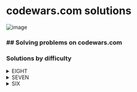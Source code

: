 # codewars.com solutions
![image](https://www.codewars.com/users/savra/badges/large)
### ## Solving problems on codewars.com
### Solutions by difficulty
<details>
<summary>EIGHT</summary>

|Name|Problem|Solution|
|---|---|---|
|A + B|<a href='https://www.codewars.com/kata/5512a0b0509063e57d0003f5'>A + B</a>|<a href='https://github.com/savra/codewars.com/tree/master/src/main/java/com/hvdbs/codewars/javatask/AB.java'>A + B</a>|
|Abbreviate a Two Word Name|<a href='https://www.codewars.com/kata/57eadb7ecd143f4c9c0000a3'>Abbreviate a Two Word Name</a>|<a href='https://github.com/savra/codewars.com/tree/master/src/main/java/com/hvdbs/codewars/javatask/AbbreviateTwoWords.java'>Abbreviate a Two Word Name</a>|
|Age Range Compatibility Equation|<a href='https://www.codewars.com/kata/5803956ddb07c5c74200144e'>Age Range Compatibility Equation</a>|<a href='https://github.com/savra/codewars.com/tree/master/src/main/java/com/hvdbs/codewars/javatask/AgeRangeCompatibilityEquation.java'>Age Range Compatibility Equation</a>|
|All Star Code Challenge #18|<a href='https://www.codewars.com/kata/5865918c6b569962950002a1'>All Star Code Challenge #18</a>|<a href='https://github.com/savra/codewars.com/tree/master/src/main/java/com/hvdbs/codewars/javatask/AllStarCodeChallenge18.java'>All Star Code Challenge #18</a>|
|altERnaTIng cAsE <=> ALTerNAtiNG CaSe|<a href='https://www.codewars.com/kata/56efc695740d30f963000557'>altERnaTIng cAsE <=> ALTerNAtiNG CaSe</a>|<a href='https://github.com/savra/codewars.com/tree/master/src/main/java/com/hvdbs/codewars/javatask/AltERnaTIngCAsEALTerNAtiNGCaSe.java'>altERnaTIng cAsE <=> ALTerNAtiNG CaSe</a>|
|A Needle in the Haystack|<a href='https://www.codewars.com/kata/56676e8fabd2d1ff3000000c'>A Needle in the Haystack</a>|<a href='https://github.com/savra/codewars.com/tree/master/src/main/java/com/hvdbs/codewars/javatask/ANeedleInTheHaystack.java'>A Needle in the Haystack</a>|
|Area of a Square|<a href='https://www.codewars.com/kata/5748838ce2fab90b86001b1a'>Area of a Square</a>|<a href='https://github.com/savra/codewars.com/tree/master/src/main/java/com/hvdbs/codewars/javatask/AreaOfASquare.java'>Area of a Square</a>|
|Area or Perimeter|<a href='https://www.codewars.com/kata/5ab6538b379d20ad880000ab'>Area or Perimeter</a>|<a href='https://github.com/savra/codewars.com/tree/master/src/main/java/com/hvdbs/codewars/javatask/AreaOrPerimeter.java'>Area or Perimeter</a>|
|Are You Playing Banjo?|<a href='https://www.codewars.com/kata/53af2b8861023f1d88000832'>Are You Playing Banjo?</a>|<a href='https://github.com/savra/codewars.com/tree/master/src/main/java/com/hvdbs/codewars/javatask/AreYouPlayingBanjo.java'>Are You Playing Banjo?</a>|
|Array plus array|<a href='https://www.codewars.com/kata/5a2be17aee1aaefe2a000151'>Array plus array</a>|<a href='https://github.com/savra/codewars.com/tree/master/src/main/java/com/hvdbs/codewars/javatask/ArrayPlusArray.java'>Array plus array</a>|
|A Strange Trip to the Market|<a href='https://www.codewars.com/kata/55ccdf1512938ce3ac000056'>A Strange Trip to the Market</a>|<a href='https://github.com/savra/codewars.com/tree/master/src/main/java/com/hvdbs/codewars/javatask/AStrangeTripToTheMarket.java'>A Strange Trip to the Market</a>|
|A wolf in sheep's clothing|<a href=''>A wolf in sheep's clothing</a>|<a href='https://github.com/savra/codewars.com/tree/master/src/main/java/com/hvdbs/codewars/javatask/AWolfInSheepsClothing.java'>A wolf in sheep's clothing</a>|
|Basic Mathematical Operations|<a href='https://www.codewars.com/kata/57356c55867b9b7a60000bd7'>Basic Mathematical Operations</a>|<a href='https://github.com/savra/codewars.com/tree/master/src/main/java/com/hvdbs/codewars/javatask/BasicMathematicalOperations.java'>Basic Mathematical Operations</a>|
|Basic variable assignment|<a href='https://www.codewars.com/kata/50ee6b0bdeab583673000025'>Basic variable assignment</a>|<a href='https://github.com/savra/codewars.com/tree/master/src/main/java/com/hvdbs/codewars/javatask/BasicVariableAssignment.java'>Basic variable assignment</a>|
|Beginner - Lost Without a Map|<a href='https://www.codewars.com/kata/57f781872e3d8ca2a000007e'>Beginner - Lost Without a Map</a>|<a href='https://github.com/savra/codewars.com/tree/master/src/main/java/com/hvdbs/codewars/javatask/BeginnerLostWithoutAMap.java'>Beginner - Lost Without a Map</a>|
|Beginner Series #1 School Paperwork|<a href='https://www.codewars.com/kata/55f9b48403f6b87a7c0000bd'>Beginner Series #1 School Paperwork</a>|<a href='https://github.com/savra/codewars.com/tree/master/src/main/java/com/hvdbs/codewars/javatask/BeginnerSeries1SchoolPaperwork.java'>Beginner Series #1 School Paperwork</a>|
|Beginner Series #2 Clock|<a href='https://www.codewars.com/kata/55f9bca8ecaa9eac7100004a'>Beginner Series #2 Clock</a>|<a href='https://github.com/savra/codewars.com/tree/master/src/main/java/com/hvdbs/codewars/javatask/BeginnerSeries2Clock.java'>Beginner Series #2 Clock</a>|
|Beginner Series #4 Cockroach|<a href='https://www.codewars.com/kata/55fab1ffda3e2e44f00000c6'>Beginner Series #4 Cockroach</a>|<a href='https://github.com/savra/codewars.com/tree/master/src/main/java/com/hvdbs/codewars/javatask/BeginnerSeriesCockroach.java'>Beginner Series #4 Cockroach</a>|
|Bin to Decimal|<a href='https://www.codewars.com/kata/57a5c31ce298a7e6b7000334'>Bin to Decimal</a>|<a href='https://github.com/savra/codewars.com/tree/master/src/main/java/com/hvdbs/codewars/javatask/BinToDecimal.java'>Bin to Decimal</a>|
|Calculate average|<a href='https://www.codewars.com/kata/57a2013acf1fa5bfc4000921'>Calculate average</a>|<a href='https://github.com/savra/codewars.com/tree/master/src/main/java/com/hvdbs/codewars/javatask/CalculateAverage.java'>Calculate average</a>|
|Calculate BMI|<a href='https://www.codewars.com/kata/57a429e253ba3381850000fb'>Calculate BMI</a>|<a href='https://github.com/savra/codewars.com/tree/master/src/main/java/com/hvdbs/codewars/javatask/CalculateBmi.java'>Calculate BMI</a>|
|Cat years, Dog years|<a href='https://www.codewars.com/kata/5a6663e9fd56cb5ab800008b'>Cat years, Dog years</a>|<a href='https://github.com/savra/codewars.com/tree/master/src/main/java/com/hvdbs/codewars/javatask/CatYearsDogYears.java'>Cat years, Dog years</a>|
|Century From Year|<a href='https://www.codewars.com/kata/5a3fe3dde1ce0e8ed6000097'>Century From Year</a>|<a href='https://github.com/savra/codewars.com/tree/master/src/main/java/com/hvdbs/codewars/javatask/CenturyFromYear.java'>Century From Year</a>|
|Classic Hello World|<a href='https://www.codewars.com/kata/57036f007fd72e3b77000023'>Classic Hello World</a>|<a href='https://github.com/savra/codewars.com/tree/master/src/main/java/com/hvdbs/codewars/javatask/ClassicHelloWorld.java'>Classic Hello World</a>|
|Color Ghost|<a href='https://www.codewars.com/kata/53f1015fa9fe02cbda00111a'>Color Ghost</a>|<a href='https://github.com/savra/codewars.com/tree/master/src/main/java/com/hvdbs/codewars/javatask/ColorGhost.java'>Color Ghost</a>|
|Convert a Number to a String!|<a href='https://www.codewars.com/kata/5265326f5fda8eb1160004c8'>Convert a Number to a String!</a>|<a href='https://github.com/savra/codewars.com/tree/master/src/main/java/com/hvdbs/codewars/javatask/ConvertANumberToAString.java'>Convert a Number to a String!</a>|
|Convert a String to a Number!|<a href='https://www.codewars.com/kata/544675c6f971f7399a000e79'>Convert a String to a Number!</a>|<a href='https://github.com/savra/codewars.com/tree/master/src/main/java/com/hvdbs/codewars/javatask/ConvertAStringToANumber.java'>Convert a String to a Number!</a>|
|Convert boolean values to strings 'Yes' or 'No'.|<a href='https://www.codewars.com/kata/53369039d7ab3ac506000467'>Convert boolean values to strings 'Yes' or 'No'.</a>|<a href='https://github.com/savra/codewars.com/tree/master/src/main/java/com/hvdbs/codewars/javatask/ConvertBooleanValuesToStringsYesOrNo.java'>Convert boolean values to strings 'Yes' or 'No'.</a>|
|Convert number to reversed array of digits|<a href='https://www.codewars.com/kata/5583090cbe83f4fd8c000051'>Convert number to reversed array of digits</a>|<a href='https://github.com/savra/codewars.com/tree/master/src/main/java/com/hvdbs/codewars/javatask/ConvertNumberToReversedArrayOfDigits.java'>Convert number to reversed array of digits</a>|
|Convert a string to an array|<a href='https://www.codewars.com/kata/57e76bc428d6fbc2d500036d'>Convert a string to an array</a>|<a href='https://github.com/savra/codewars.com/tree/master/src/main/java/com/hvdbs/codewars/javatask/ConvertStringToArray.java'>Convert a string to an array</a>|
|Convert to Binary|<a href='https://www.codewars.com/kata/59fca81a5712f9fa4700159a'>Convert to Binary</a>|<a href='https://github.com/savra/codewars.com/tree/master/src/main/java/com/hvdbs/codewars/javatask/ConvertToBinary.java'>Convert to Binary</a>|
|Correct the mistakes of the character recognition software|<a href='https://www.codewars.com/kata/577bd026df78c19bca0002c0'>Correct the mistakes of the character recognition software</a>|<a href='https://github.com/savra/codewars.com/tree/master/src/main/java/com/hvdbs/codewars/javatask/CorrectTheMistakesOfTheCharacterRecognitionSoftware.java'>Correct the mistakes of the character recognition software</a>|
|Count by X|<a href='https://www.codewars.com/kata/5513795bd3fafb56c200049e'>Count by X</a>|<a href='https://github.com/savra/codewars.com/tree/master/src/main/java/com/hvdbs/codewars/javatask/CountByX.java'>Count by X</a>|
|Counting sheep...|<a href='https://www.codewars.com/kata/54edbc7200b811e956000556'>Counting sheep...</a>|<a href='https://github.com/savra/codewars.com/tree/master/src/main/java/com/hvdbs/codewars/javatask/CountingSheep.java'>Counting sheep...</a>|
|Count Odd Numbers below n|<a href='https://www.codewars.com/kata/59342039eb450e39970000a6'>Count Odd Numbers below n</a>|<a href='https://github.com/savra/codewars.com/tree/master/src/main/java/com/hvdbs/codewars/javatask/CountOddNumbersBelowN.java'>Count Odd Numbers below n</a>|
|Count of positives / sum of negatives|<a href='https://www.codewars.com/kata/576bb71bbbcf0951d5000044'>Count of positives / sum of negatives</a>|<a href='https://github.com/savra/codewars.com/tree/master/src/main/java/com/hvdbs/codewars/javatask/CountOfPositivesSumOfNegatives.java'>Count of positives / sum of negatives</a>|
|Count the Monkeys!|<a href='https://www.codewars.com/kata/56f69d9f9400f508fb000ba7'>Count the Monkeys!</a>|<a href='https://github.com/savra/codewars.com/tree/master/src/main/java/com/hvdbs/codewars/javatask/CountTheMonkeys.java'>Count the Monkeys!</a>|
|101 Dalmatians - squash the bugs, not the dogs!|<a href='https://www.codewars.com/kata/56f6919a6b88de18ff000b36'>101 Dalmatians - squash the bugs, not the dogs!</a>|<a href='https://github.com/savra/codewars.com/tree/master/src/main/java/com/hvdbs/codewars/javatask/DalmatiansSquashTheBugsNotTheDogs.java'>101 Dalmatians - squash the bugs, not the dogs!</a>|
|Determine offspring sex based on genes XX and XY chromosomes|<a href='https://www.codewars.com/kata/56530b444e831334c0000020'>Determine offspring sex based on genes XX and XY chromosomes</a>|<a href='https://github.com/savra/codewars.com/tree/master/src/main/java/com/hvdbs/codewars/javatask/DetermineOffspringSexBasedOnGenesXXAndXYChromosomes.java'>Determine offspring sex based on genes XX and XY chromosomes</a>|
|Did she say hallo?|<a href='https://www.codewars.com/kata/56a4addbfd4a55694100001f'>Did she say hallo?</a>|<a href='https://github.com/savra/codewars.com/tree/master/src/main/java/com/hvdbs/codewars/javatask/DidSheSayHallo.java'>Did she say hallo?</a>|
|Difference of Volumes of Cuboids|<a href='https://www.codewars.com/kata/58cb43f4256836ed95000f97'>Difference of Volumes of Cuboids</a>|<a href='https://github.com/savra/codewars.com/tree/master/src/main/java/com/hvdbs/codewars/javatask/DifferenceOfVolumesOfCuboids.java'>Difference of Volumes of Cuboids</a>|
|DNA to RNA Conversion|<a href='https://www.codewars.com/kata/5556282156230d0e5e000089'>DNA to RNA Conversion</a>|<a href='https://github.com/savra/codewars.com/tree/master/src/main/java/com/hvdbs/codewars/javatask/DNAToRNAConversion.java'>DNA to RNA Conversion</a>|
|Do I get a bonus?|<a href='https://www.codewars.com/kata/56f6ad906b88de513f000d96'>Do I get a bonus?</a>|<a href='https://github.com/savra/codewars.com/tree/master/src/main/java/com/hvdbs/codewars/javatask/DoIGetABonus.java'>Do I get a bonus?</a>|
|Double Char|<a href='https://www.codewars.com/kata/56b1f01c247c01db92000076'>Double Char</a>|<a href='https://github.com/savra/codewars.com/tree/master/src/main/java/com/hvdbs/codewars/javatask/DoubleChar.java'>Double Char</a>|
|Duck Duck Goose|<a href='https://www.codewars.com/kata/582e0e592029ea10530009ce'>Duck Duck Goose</a>|<a href='https://github.com/savra/codewars.com/tree/master/src/main/java/com/hvdbs/codewars/javatask/DuckDuckGoose.java'>Duck Duck Goose</a>|
|Holiday VIII - Duty Free|<a href='https://www.codewars.com/kata/57e92e91b63b6cbac20001e5'>Holiday VIII - Duty Free</a>|<a href='https://github.com/savra/codewars.com/tree/master/src/main/java/com/hvdbs/codewars/javatask/DutyFree.java'>Holiday VIII - Duty Free</a>|
|easy logs|<a href='https://www.codewars.com/kata/5b68c7029756802aa2000176'>easy logs</a>|<a href='https://github.com/savra/codewars.com/tree/master/src/main/java/com/hvdbs/codewars/javatask/EasyLogs.java'>easy logs</a>|
|Enumerable Magic #1 - True for All?|<a href='https://www.codewars.com/kata/54598d1fcbae2ae05200112c'>Enumerable Magic #1 - True for All?</a>|<a href='https://github.com/savra/codewars.com/tree/master/src/main/java/com/hvdbs/codewars/javatask/EnumerableMagic1TrueForAll.java'>Enumerable Magic #1 - True for All?</a>|
|Even or Odd|<a href='https://www.codewars.com/kata/53da3dbb4a5168369a0000fe'>Even or Odd</a>|<a href='https://github.com/savra/codewars.com/tree/master/src/main/java/com/hvdbs/codewars/javatask/EvenOrOdd.java'>Even or Odd</a>|
|Exclusive "or" (xor) Logical Operator|<a href='https://www.codewars.com/kata/56fa3c5ce4d45d2a52001b3c'>Exclusive "or" (xor) Logical Operator</a>|<a href='https://github.com/savra/codewars.com/tree/master/src/main/java/com/hvdbs/codewars/javatask/ExclusiveOrXorLogicalOperator.java'>Exclusive "or" (xor) Logical Operator</a>|
|Expressions Matter|<a href='https://www.codewars.com/kata/5ae62fcf252e66d44d00008e'>Expressions Matter</a>|<a href='https://github.com/savra/codewars.com/tree/master/src/main/java/com/hvdbs/codewars/javatask/ExpressionsMatter.java'>Expressions Matter</a>|
|Fake Binary|<a href='https://www.codewars.com/kata/57eae65a4321032ce000002d'>Fake Binary</a>|<a href='https://github.com/savra/codewars.com/tree/master/src/main/java/com/hvdbs/codewars/javatask/FakeBinary.java'>Fake Binary</a>|
|Filtering even numbers (Bug Fixes)|<a href='https://www.codewars.com/kata/566dc566f6ea9a14b500007b'>Filtering even numbers (Bug Fixes)</a>|<a href='https://github.com/savra/codewars.com/tree/master/src/main/java/com/hvdbs/codewars/javatask/FilteringEvenNumbersBugFixes.java'>Filtering even numbers (Bug Fixes)</a>|
|Find Maximum and Minimum Values of a List|<a href='https://www.codewars.com/kata/577a98a6ae28071780000989'>Find Maximum and Minimum Values of a List</a>|<a href='https://github.com/savra/codewars.com/tree/master/src/main/java/com/hvdbs/codewars/javatask/FindMaximumAndMinimumValuesOfAList.java'>Find Maximum and Minimum Values of a List</a>|
|Find Multiples of a Number|<a href='https://www.codewars.com/kata/58ca658cc0d6401f2700045f'>Find Multiples of a Number</a>|<a href='https://github.com/savra/codewars.com/tree/master/src/main/java/com/hvdbs/codewars/javatask/FindMultiplesOfANumber.java'>Find Multiples of a Number</a>|
|Find Nearest square number|<a href='https://www.codewars.com/kata/5a805d8cafa10f8b930005ba'>Find Nearest square number</a>|<a href='https://github.com/savra/codewars.com/tree/master/src/main/java/com/hvdbs/codewars/javatask/FindNearestSquareNumber.java'>Find Nearest square number</a>|
|Find numbers which are divisible by given number|<a href='https://www.codewars.com/kata/55edaba99da3a9c84000003b'>Find numbers which are divisible by given number</a>|<a href='https://github.com/savra/codewars.com/tree/master/src/main/java/com/hvdbs/codewars/javatask/FindNumbersWhichAreDivisibleByGivenNumber.java'>Find numbers which are divisible by given number</a>|
|Find the first non-consecutive number|<a href='https://www.codewars.com/kata/58f8a3a27a5c28d92e000144'>Find the first non-consecutive number</a>|<a href='https://github.com/savra/codewars.com/tree/master/src/main/java/com/hvdbs/codewars/javatask/FindTheFirstNonConsecutiveNumber.java'>Find the first non-consecutive number</a>|
|Find the force of gravity between two objects|<a href='https://www.codewars.com/kata/5b609ebc8f47bd595e000627'>Find the force of gravity between two objects</a>|<a href='https://github.com/savra/codewars.com/tree/master/src/main/java/com/hvdbs/codewars/javatask/FindTheForceOfGravityBetweenTwoObjects.java'>Find the force of gravity between two objects</a>|
|Find the Integral|<a href='https://www.codewars.com/kata/59811fd8a070625d4c000013'>Find the Integral</a>|<a href='https://github.com/savra/codewars.com/tree/master/src/main/java/com/hvdbs/codewars/javatask/FindTheIntegral.java'>Find the Integral</a>|
|Find the position!|<a href='https://www.codewars.com/kata/5808e2006b65bff35500008f'>Find the position!</a>|<a href='https://github.com/savra/codewars.com/tree/master/src/main/java/com/hvdbs/codewars/javatask/FindThePosition.java'>Find the position!</a>|
|Find the Slope|<a href='https://www.codewars.com/kata/55a75e2d0803fea18f00009d'>Find the Slope</a>|<a href='https://github.com/savra/codewars.com/tree/master/src/main/java/com/hvdbs/codewars/javatask/FindTheSlope.java'>Find the Slope</a>|
|Find the smallest integer in the array|<a href='https://www.codewars.com/kata/55a2d7ebe362935a210000b2'>Find the smallest integer in the array</a>|<a href='https://github.com/savra/codewars.com/tree/master/src/main/java/com/hvdbs/codewars/javatask/FindTheSmallestIntegerInTheArray.java'>Find the smallest integer in the array</a>|
|FIXME: Replace all dots|<a href='https://www.codewars.com/kata/596c6eb85b0f515834000049'>FIXME: Replace all dots</a>|<a href='https://github.com/savra/codewars.com/tree/master/src/main/java/com/hvdbs/codewars/javatask/FixmeReplaceAllDots.java'>FIXME: Replace all dots</a>|
|FIXME: Static electrickery|<a href='https://www.codewars.com/kata/596c55fc7bd5476bf60000d5'>FIXME: Static electrickery</a>|<a href='https://github.com/savra/codewars.com/tree/master/src/main/java/com/hvdbs/codewars/javatask/FixmeStaticElectrickery.java'>FIXME: Static electrickery</a>|
|Formatting decimal places|<a href='https://www.codewars.com/kata/5641a03210e973055a00000d'>Formatting decimal places</a>|<a href='https://github.com/savra/codewars.com/tree/master/src/main/java/com/hvdbs/codewars/javatask/FormattingDecimalPlaces.java'>Formatting decimal places</a>|
|Fuel Calculator: Total Cost|<a href='https://www.codewars.com/kata/57b58827d2a31c57720012e8'>Fuel Calculator: Total Cost</a>|<a href='https://github.com/savra/codewars.com/tree/master/src/main/java/com/hvdbs/codewars/javatask/FuelCalculatorTotalCost.java'>Fuel Calculator: Total Cost</a>|
|Function 1 - hello world|<a href='https://www.codewars.com/kata/523b4ff7adca849afe000035'>Function 1 - hello world</a>|<a href='https://github.com/savra/codewars.com/tree/master/src/main/java/com/hvdbs/codewars/javatask/Function1HelloWorld.java'>Function 1 - hello world</a>|
|Function 2 - squaring an argument|<a href='https://www.codewars.com/kata/523b623152af8a30c6000027'>Function 2 - squaring an argument</a>|<a href='https://github.com/savra/codewars.com/tree/master/src/main/java/com/hvdbs/codewars/javatask/Function2SquaringAnArgument.java'>Function 2 - squaring an argument</a>|
|get character from ASCII Value|<a href='https://www.codewars.com/kata/55ad04714f0b468e8200001c'>get character from ASCII Value</a>|<a href='https://github.com/savra/codewars.com/tree/master/src/main/java/com/hvdbs/codewars/javatask/GetCharacterFromASCIIValue.java'>get character from ASCII Value</a>|
|Get Nth Even Number|<a href='https://www.codewars.com/kata/5933a1f8552bc2750a0000ed'>Get Nth Even Number</a>|<a href='https://github.com/savra/codewars.com/tree/master/src/main/java/com/hvdbs/codewars/javatask/GetNthEvenNumber.java'>Get Nth Even Number</a>|
|Get the mean of an array|<a href='https://www.codewars.com/kata/563e320cee5dddcf77000158'>Get the mean of an array</a>|<a href='https://github.com/savra/codewars.com/tree/master/src/main/java/com/hvdbs/codewars/javatask/GetTheMeanOfAnArray.java'>Get the mean of an array</a>|
|Ghost code?!|<a href='https://www.codewars.com/kata/570184a95594a091150000a0'>Ghost code?!</a>|<a href='https://github.com/savra/codewars.com/tree/master/src/main/java/com/hvdbs/codewars/javatask/GhostCode.java'>Ghost code?!</a>|
|Grasshopper - Array Mean|<a href='https://www.codewars.com/kata/55d277882e139d0b6000005d'>Grasshopper - Array Mean</a>|<a href='https://github.com/savra/codewars.com/tree/master/src/main/java/com/hvdbs/codewars/javatask/GrasshopperArrayMean.java'>Grasshopper - Array Mean</a>|
|Grasshopper - Basic Function Fixer|<a href='https://www.codewars.com/kata/56200d610758762fb0000002'>Grasshopper - Basic Function Fixer</a>|<a href='https://github.com/savra/codewars.com/tree/master/src/main/java/com/hvdbs/codewars/javatask/GrasshopperBasicFunctionFixer.java'>Grasshopper - Basic Function Fixer</a>|
|Grasshopper - Check for factor|<a href='https://www.codewars.com/kata/55cbc3586671f6aa070000fb'>Grasshopper - Check for factor</a>|<a href='https://github.com/savra/codewars.com/tree/master/src/main/java/com/hvdbs/codewars/javatask/GrasshopperCheckForFactor.java'>Grasshopper - Check for factor</a>|
|Grasshopper - Debug|<a href='https://www.codewars.com/kata/55cb854deb36f11f130000e1'>Grasshopper - Debug</a>|<a href='https://github.com/savra/codewars.com/tree/master/src/main/java/com/hvdbs/codewars/javatask/GrasshopperDebug.java'>Grasshopper - Debug</a>|
|Grasshopper - Debug sayHello|<a href='https://www.codewars.com/kata/5625618b1fe21ab49f00001f'>Grasshopper - Debug sayHello</a>|<a href='https://github.com/savra/codewars.com/tree/master/src/main/java/com/hvdbs/codewars/javatask/GrasshopperDebugSayHello.java'>Grasshopper - Debug sayHello</a>|
|Grasshopper - Grade book|<a href='https://www.codewars.com/kata/55cbd4ba903825f7970000f5'>Grasshopper - Grade book</a>|<a href='https://github.com/savra/codewars.com/tree/master/src/main/java/com/hvdbs/codewars/javatask/GrasshopperGradeBook.java'>Grasshopper - Grade book</a>|
|Grasshopper - Messi Goals|<a href='https://www.codewars.com/kata/55ca77fa094a2af31f00002a'>Grasshopper - Messi Goals</a>|<a href='https://github.com/savra/codewars.com/tree/master/src/main/java/com/hvdbs/codewars/javatask/GrasshopperMessiGoals.java'>Grasshopper - Messi Goals</a>|
|Grasshopper - Messi goals function|<a href='https://www.codewars.com/kata/55f73be6e12baaa5900000d4'>Grasshopper - Messi goals function</a>|<a href='https://github.com/savra/codewars.com/tree/master/src/main/java/com/hvdbs/codewars/javatask/GrasshopperMessiGoalsFunction.java'>Grasshopper - Messi goals function</a>|
|Grasshopper - Personalized Message|<a href='https://www.codewars.com/kata/5772da22b89313a4d50012f7'>Grasshopper - Personalized Message</a>|<a href='https://github.com/savra/codewars.com/tree/master/src/main/java/com/hvdbs/codewars/javatask/GrasshopperPersonalizedMessage.java'>Grasshopper - Personalized Message</a>|
|Grasshopper - Summation|<a href='https://www.codewars.com/kata/55d24f55d7dd296eb9000030'>Grasshopper - Summation</a>|<a href='https://github.com/savra/codewars.com/tree/master/src/main/java/com/hvdbs/codewars/javatask/GrasshopperSummation.java'>Grasshopper - Summation</a>|
|Grasshopper - Terminal game move function|<a href='https://www.codewars.com/kata/563a631f7cbbc236cf0000c2'>Grasshopper - Terminal game move function</a>|<a href='https://github.com/savra/codewars.com/tree/master/src/main/java/com/hvdbs/codewars/javatask/GrasshopperTerminalGameMoveFunction.java'>Grasshopper - Terminal game move function</a>|
|Gravity Flip|<a href='https://www.codewars.com/kata/5f70c883e10f9e0001c89673'>Gravity Flip</a>|<a href='https://github.com/savra/codewars.com/tree/master/src/main/java/com/hvdbs/codewars/javatask/GravityFlip.java'>Gravity Flip</a>|
|Hex to Decimal|<a href='https://www.codewars.com/kata/57a4d500e298a7952100035d'>Hex to Decimal</a>|<a href='https://github.com/savra/codewars.com/tree/master/src/main/java/com/hvdbs/codewars/javatask/HexToDecimal.java'>Hex to Decimal</a>|
|Holiday VI - Shark Pontoon|<a href='https://www.codewars.com/kata/57e921d8b36340f1fd000059'>Holiday VI - Shark Pontoon</a>|<a href='https://github.com/savra/codewars.com/tree/master/src/main/java/com/hvdbs/codewars/javatask/HolidayVISharkPontoon.java'>Holiday VI - Shark Pontoon</a>|
|How do I compare numbers?|<a href='https://www.codewars.com/kata/55d8618adfda93c89600012e'>How do I compare numbers?</a>|<a href='https://github.com/savra/codewars.com/tree/master/src/main/java/com/hvdbs/codewars/javatask/HowDoICompareNumbers.java'>How do I compare numbers?</a>|
|How good are you really?|<a href='https://www.codewars.com/kata/5601409514fc93442500010b'>How good are you really?</a>|<a href='https://github.com/savra/codewars.com/tree/master/src/main/java/com/hvdbs/codewars/javatask/HowGoodAreYouReally.java'>How good are you really?</a>|
|How many stairs will Suzuki climb in 20 years?|<a href='https://www.codewars.com/kata/56fc55cd1f5a93d68a001d4e'>How many stairs will Suzuki climb in 20 years?</a>|<a href='https://github.com/savra/codewars.com/tree/master/src/main/java/com/hvdbs/codewars/javatask/HowManyStairsWillSuzukiClimbIn20Years.java'>How many stairs will Suzuki climb in 20 years?</a>|
|How old will I be in 2099?|<a href='https://www.codewars.com/kata/5761a717780f8950ce001473'>How old will I be in 2099?</a>|<a href='https://github.com/savra/codewars.com/tree/master/src/main/java/com/hvdbs/codewars/javatask/HowOldWillIBeIn2099.java'>How old will I be in 2099?</a>|
|If you can't sleep, just count sheep!!|<a href='https://www.codewars.com/kata/5b077ebdaf15be5c7f000077'>If you can't sleep, just count sheep!!</a>|<a href='https://github.com/savra/codewars.com/tree/master/src/main/java/com/hvdbs/codewars/javatask/IfYouCantSleepJustCountSheep.java'>If you can't sleep, just count sheep!!</a>|
|I love you, a little , a lot, passionately ... not at all|<a href='https://www.codewars.com/kata/57f24e6a18e9fad8eb000296'>I love you, a little , a lot, passionately ... not at all</a>|<a href='https://github.com/savra/codewars.com/tree/master/src/main/java/com/hvdbs/codewars/javatask/ILoveYouALittleALotPassionatelyNotAtAll.java'>I love you, a little , a lot, passionately ... not at all</a>|
|Invert values|<a href='https://www.codewars.com/kata/5899dc03bc95b1bf1b0000ad'>Invert values</a>|<a href='https://github.com/savra/codewars.com/tree/master/src/main/java/com/hvdbs/codewars/javatask/InvertValues.java'>Invert values</a>|
|Is he gonna survive?|<a href='https://www.codewars.com/kata/59ca8246d751df55cc00014c'>Is he gonna survive?</a>|<a href='https://github.com/savra/codewars.com/tree/master/src/main/java/com/hvdbs/codewars/javatask/IsHeGonnaSurvive.java'>Is he gonna survive?</a>|
|Is it a number?|<a href='https://www.codewars.com/kata/57126304cdbf63c6770012bd'>Is it a number?</a>|<a href='https://github.com/savra/codewars.com/tree/master/src/main/java/com/hvdbs/codewars/javatask/IsItANumber.java'>Is it a number?</a>|
|Is it even?|<a href='https://www.codewars.com/kata/555a67db74814aa4ee0001b5'>Is it even?</a>|<a href='https://github.com/savra/codewars.com/tree/master/src/main/java/com/hvdbs/codewars/javatask/IsItEven.java'>Is it even?</a>|
|Is n divisible by x and y?|<a href='https://www.codewars.com/kata/5545f109004975ea66000086'>Is n divisible by x and y?</a>|<a href='https://github.com/savra/codewars.com/tree/master/src/main/java/com/hvdbs/codewars/javatask/IsNDivisibleByXAndY.java'>Is n divisible by x and y?</a>|
|Is your period late?|<a href='https://www.codewars.com/kata/578a8a01e9fd1549e50001f1'>Is your period late?</a>|<a href='https://github.com/savra/codewars.com/tree/master/src/main/java/com/hvdbs/codewars/javatask/IsYourPeriodLate.java'>Is your period late?</a>|
|Jenny's secret message|<a href='https://www.codewars.com/kata/55225023e1be1ec8bc000390'>Jenny's secret message</a>|<a href='https://github.com/savra/codewars.com/tree/master/src/main/java/com/hvdbs/codewars/javatask/JennysSecretMessage.java'>Jenny's secret message</a>|
|Kata Example Twist|<a href='https://www.codewars.com/kata/525c1a07bb6dda6944000031'>Kata Example Twist</a>|<a href='https://github.com/savra/codewars.com/tree/master/src/main/java/com/hvdbs/codewars/javatask/KataExampleTwist.java'>Kata Example Twist</a>|
|Keep Hydrated!|<a href='https://www.codewars.com/kata/582cb0224e56e068d800003c'>Keep Hydrated!</a>|<a href='https://github.com/savra/codewars.com/tree/master/src/main/java/com/hvdbs/codewars/javatask/KeepHydrated.java'>Keep Hydrated!</a>|
|Keep up the hoop|<a href='https://www.codewars.com/kata/55cb632c1a5d7b3ad0000145'>Keep up the hoop</a>|<a href='https://github.com/savra/codewars.com/tree/master/src/main/java/com/hvdbs/codewars/javatask/KeepUpTheHoop.java'>Keep up the hoop</a>|
|8kyu interpreters: HQ9+|<a href='https://www.codewars.com/kata/591588d49f4056e13f000001'>8kyu interpreters: HQ9+</a>|<a href='https://github.com/savra/codewars.com/tree/master/src/main/java/com/hvdbs/codewars/javatask/KyuInterpretersHQ.java'>8kyu interpreters: HQ9+</a>|
|L1: Set Alarm|<a href='https://www.codewars.com/kata/568dcc3c7f12767a62000038'>L1: Set Alarm</a>|<a href='https://github.com/savra/codewars.com/tree/master/src/main/java/com/hvdbs/codewars/javatask/L1SetAlarm.java'>L1: Set Alarm</a>|
|Leonardo Dicaprio and Oscars|<a href='https://www.codewars.com/kata/56d49587df52101de70011e4'>Leonardo Dicaprio and Oscars</a>|<a href='https://github.com/savra/codewars.com/tree/master/src/main/java/com/hvdbs/codewars/javatask/LeonardoDicaprioAndOscars.java'>Leonardo Dicaprio and Oscars</a>|
|Localize The Barycenter of a Triangle|<a href='https://www.codewars.com/kata/5601c5f6ba804403c7000004'>Localize The Barycenter of a Triangle</a>|<a href='https://github.com/savra/codewars.com/tree/master/src/main/java/com/hvdbs/codewars/javatask/LocalizeTheBarycenterOfATriangle.java'>Localize The Barycenter of a Triangle</a>|
|MakeUpperCase|<a href='https://www.codewars.com/kata/57a0556c7cb1f31ab3000ad7'>MakeUpperCase</a>|<a href='https://github.com/savra/codewars.com/tree/master/src/main/java/com/hvdbs/codewars/javatask/MakeUpperCase.java'>MakeUpperCase</a>|
|Merging sorted integer arrays (without duplicates)|<a href='https://www.codewars.com/kata/573f5c61e7752709df0005d2'>Merging sorted integer arrays (without duplicates)</a>|<a href='https://github.com/savra/codewars.com/tree/master/src/main/java/com/hvdbs/codewars/javatask/MergingSortedIntegerArraysWithoutDuplicates.java'>Merging sorted integer arrays (without duplicates)</a>|
|Miles per gallon to kilometers per liter|<a href='https://www.codewars.com/kata/557b5e0bddf29d861400005d'>Miles per gallon to kilometers per liter</a>|<a href='https://github.com/savra/codewars.com/tree/master/src/main/java/com/hvdbs/codewars/javatask/MilesPerGallonToKilometersPerLiter.java'>Miles per gallon to kilometers per liter</a>|
|Multiple of index|<a href='https://www.codewars.com/kata/5a34b80155519e1a00000009'>Multiple of index</a>|<a href='https://github.com/savra/codewars.com/tree/master/src/main/java/com/hvdbs/codewars/javatask/MultipleOfIndex.java'>Multiple of index</a>|
|Multiplication table for number|<a href='https://www.codewars.com/kata/5a2fd38b55519ed98f0000ce'>Multiplication table for number</a>|<a href='https://github.com/savra/codewars.com/tree/master/src/main/java/com/hvdbs/codewars/javatask/MultiplicationTableForNumber.java'>Multiplication table for number</a>|
|My head is at the wrong end!|<a href='https://www.codewars.com/kata/56f699cd9400f5b7d8000b55'>My head is at the wrong end!</a>|<a href='https://github.com/savra/codewars.com/tree/master/src/main/java/com/hvdbs/codewars/javatask/MyHeadIsAtTheWrongEnd.java'>My head is at the wrong end!</a>|
|Name on billboard|<a href='https://www.codewars.com/kata/570e8ec4127ad143660001fd'>Name on billboard</a>|<a href='https://github.com/savra/codewars.com/tree/master/src/main/java/com/hvdbs/codewars/javatask/NameOnBillboard.java'>Name on billboard</a>|
|Never visit a . . . !?|<a href='https://www.codewars.com/kata/56c5847f27be2c3db20009c3'>Never visit a . . . !?</a>|<a href='https://github.com/savra/codewars.com/tree/master/src/main/java/com/hvdbs/codewars/javatask/NeverVisitA.java'>Never visit a . . . !?</a>|
|No zeros for heros|<a href='https://www.codewars.com/kata/570a6a46455d08ff8d001002'>No zeros for heros</a>|<a href='https://github.com/savra/codewars.com/tree/master/src/main/java/com/hvdbs/codewars/javatask/NoZerosForHeros.java'>No zeros for heros</a>|
|N-th Power (retired)|<a href='https://www.codewars.com/kata/57d814e4950d8489720008db'>N-th Power (retired)</a>|<a href='https://github.com/savra/codewars.com/tree/master/src/main/java/com/hvdbs/codewars/javatask/NthPower.java'>N-th Power (retired)</a>|
|Opposite number|<a href='https://www.codewars.com/kata/56dec885c54a926dcd001095'>Opposite number</a>|<a href='https://github.com/savra/codewars.com/tree/master/src/main/java/com/hvdbs/codewars/javatask/OppositeNumber.java'>Opposite number</a>|
|Opposites Attract|<a href='https://www.codewars.com/kata/555086d53eac039a2a000083'>Opposites Attract</a>|<a href='https://github.com/savra/codewars.com/tree/master/src/main/java/com/hvdbs/codewars/javatask/OppositesAttract.java'>Opposites Attract</a>|
|Parse nice int from char problem|<a href='https://www.codewars.com/kata/557cd6882bfa3c8a9f0000c1'>Parse nice int from char problem</a>|<a href='https://github.com/savra/codewars.com/tree/master/src/main/java/com/hvdbs/codewars/javatask/ParseNiceIntFromCharProblem.java'>Parse nice int from char problem</a>|
|Pillars|<a href='https://www.codewars.com/kata/5bb0c58f484fcd170700063d'>Pillars</a>|<a href='https://github.com/savra/codewars.com/tree/master/src/main/java/com/hvdbs/codewars/javatask/Pillars.java'>Pillars</a>|
|Playing with cubes I|<a href='https://www.codewars.com/kata/55c0a79e20be94c91400014b'>Playing with cubes I</a>|<a href='https://github.com/savra/codewars.com/tree/master/src/main/java/com/hvdbs/codewars/javatask/PlayingWithCubesI.java'>Playing with cubes I</a>|
|Plural|<a href='https://www.codewars.com/kata/52ceafd1f235ce81aa00073a'>Plural</a>|<a href='https://github.com/savra/codewars.com/tree/master/src/main/java/com/hvdbs/codewars/javatask/Plural.java'>Plural</a>|
|Powers of 2|<a href='https://www.codewars.com/kata/57a083a57cb1f31db7000028'>Powers of 2</a>|<a href='https://github.com/savra/codewars.com/tree/master/src/main/java/com/hvdbs/codewars/javatask/PowersOf2.java'>Powers of 2</a>|
|Printing Array elements with Comma delimiters|<a href='https://www.codewars.com/kata/56e2f59fb2ed128081001328'>Printing Array elements with Comma delimiters</a>|<a href='https://github.com/savra/codewars.com/tree/master/src/main/java/com/hvdbs/codewars/javatask/PrintingArrayElementsWithCommaDelimiters.java'>Printing Array elements with Comma delimiters</a>|
|Push a hash/an object into array|<a href='https://www.codewars.com/kata/527b3cd0492b6b15250060af'>Push a hash/an object into array</a>|<a href='https://github.com/savra/codewars.com/tree/master/src/main/java/com/hvdbs/codewars/javatask/PushAHashAnObjectIntoArray.java'>Push a hash/an object into array</a>|
|Pythagorean Triple|<a href='https://www.codewars.com/kata/5951d30ce99cf2467e000013'>Pythagorean Triple</a>|<a href='https://github.com/savra/codewars.com/tree/master/src/main/java/com/hvdbs/codewars/javatask/PythagoreanTriple.java'>Pythagorean Triple</a>|
|Quadrants|<a href='https://www.codewars.com/kata/643af0fa9fa6c406b47c5399'>Quadrants</a>|<a href='https://github.com/savra/codewars.com/tree/master/src/main/java/com/hvdbs/codewars/javatask/Quadrants.java'>Quadrants</a>|
|Quarter of the year|<a href='https://www.codewars.com/kata/5ce9c1000bab0b001134f5af'>Quarter of the year</a>|<a href='https://github.com/savra/codewars.com/tree/master/src/main/java/com/hvdbs/codewars/javatask/QuarterOfTheYear.java'>Quarter of the year</a>|
|BeginnerReduceButGrow|<a href='https://www.codewars.com/kata/57f780909f7e8e3183000078'>BeginnerReduceButGrow</a>|<a href='https://github.com/savra/codewars.com/tree/master/src/main/java/com/hvdbs/codewars/javatask/ReduceButGrow.java'>BeginnerReduceButGrow</a>|
|Regexp Basics - is it a digit?|<a href='https://www.codewars.com/kata/567bf4f7ee34510f69000032'>Regexp Basics - is it a digit?</a>|<a href='https://github.com/savra/codewars.com/tree/master/src/main/java/com/hvdbs/codewars/javatask/RegexpBasicsIsItAdigit.java'>Regexp Basics - is it a digit?</a>|
|Remove exclamation marks|<a href='https://www.codewars.com/kata/57a0885cbb9944e24c00008e'>Remove exclamation marks</a>|<a href='https://github.com/savra/codewars.com/tree/master/src/main/java/com/hvdbs/codewars/javatask/RemoveExclamationMarks.java'>Remove exclamation marks</a>|
|Remove First and Last Character|<a href='https://www.codewars.com/kata/56bc28ad5bdaeb48760009b0'>Remove First and Last Character</a>|<a href='https://github.com/savra/codewars.com/tree/master/src/main/java/com/hvdbs/codewars/javatask/RemoveFirstAndLastCharacter.java'>Remove First and Last Character</a>|
|Exclamation marks series #6: Remove n exclamation marks in the sentence from left to right|<a href='https://www.codewars.com/kata/57faf7275c991027af000679'>Exclamation marks series #6: Remove n exclamation marks in the sentence from left to right</a>|<a href='https://github.com/savra/codewars.com/tree/master/src/main/java/com/hvdbs/codewars/javatask/RemoveNExclamationMarksInTheSentenceFromLeftToRight.java'>Exclamation marks series #6: Remove n exclamation marks in the sentence from left to right</a>|
|Remove String Spaces|<a href='https://www.codewars.com/kata/57eae20f5500ad98e50002c5'>Remove String Spaces</a>|<a href='https://github.com/savra/codewars.com/tree/master/src/main/java/com/hvdbs/codewars/javatask/RemoveStringSpaces.java'>Remove String Spaces</a>|
|Remove the time|<a href='https://www.codewars.com/kata/56b0ff16d4aa33e5bb00008e'>Remove the time</a>|<a href='https://github.com/savra/codewars.com/tree/master/src/main/java/com/hvdbs/codewars/javatask/RemoveTheTime.java'>Remove the time</a>|
|Removing Elements|<a href='https://www.codewars.com/kata/5769b3802ae6f8e4890009d2'>Removing Elements</a>|<a href='https://github.com/savra/codewars.com/tree/master/src/main/java/com/hvdbs/codewars/javatask/RemovingElements.java'>Removing Elements</a>|
|Exclamation marks series #11: Replace all vowel to exclamation mark in the sentence|<a href='https://www.codewars.com/kata/57fb09ef2b5314a8a90001ed'>Exclamation marks series #11: Replace all vowel to exclamation mark in the sentence</a>|<a href='https://github.com/savra/codewars.com/tree/master/src/main/java/com/hvdbs/codewars/javatask/ReplaceAllVowelToExclamationMarkInTheSentence.java'>Exclamation marks series #11: Replace all vowel to exclamation mark in the sentence</a>|
|Returning Strings|<a href='https://www.codewars.com/kata/55a70521798b14d4750000a4'>Returning Strings</a>|<a href='https://github.com/savra/codewars.com/tree/master/src/main/java/com/hvdbs/codewars/javatask/ReturningStrings.java'>Returning Strings</a>|
|Return Negative|<a href='https://www.codewars.com/kata/55685cd7ad70877c23000102'>Return Negative</a>|<a href='https://github.com/savra/codewars.com/tree/master/src/main/java/com/hvdbs/codewars/javatask/ReturnNegative.java'>Return Negative</a>|
|Return the day|<a href='https://www.codewars.com/kata/59dd3ccdded72fc78b000b25'>Return the day</a>|<a href='https://github.com/savra/codewars.com/tree/master/src/main/java/com/hvdbs/codewars/javatask/ReturnTheDay.java'>Return the day</a>|
|Reversed sequence|<a href='https://www.codewars.com/kata/5a00e05cc374cb34d100000d'>Reversed sequence</a>|<a href='https://github.com/savra/codewars.com/tree/master/src/main/java/com/hvdbs/codewars/javatask/ReversedSequence.java'>Reversed sequence</a>|
|Reversed Strings|<a href='https://www.codewars.com/kata/5168bb5dfe9a00b126000018'>Reversed Strings</a>|<a href='https://github.com/savra/codewars.com/tree/master/src/main/java/com/hvdbs/codewars/javatask/ReversedStrings.java'>Reversed Strings</a>|
|Reversed Words|<a href='https://www.codewars.com/kata/51c8991dee245d7ddf00000e'>Reversed Words</a>|<a href='https://github.com/savra/codewars.com/tree/master/src/main/java/com/hvdbs/codewars/javatask/ReversedWords.java'>Reversed Words</a>|
|Rock Paper Scissors!|<a href='https://www.codewars.com/kata/5672a98bdbdd995fad00000f'>Rock Paper Scissors!</a>|<a href='https://github.com/savra/codewars.com/tree/master/src/main/java/com/hvdbs/codewars/javatask/RockPaperScissors.java'>Rock Paper Scissors!</a>|
|Sentence Smash|<a href='https://www.codewars.com/kata/53dc23c68a0c93699800041d'>Sentence Smash</a>|<a href='https://github.com/savra/codewars.com/tree/master/src/main/java/com/hvdbs/codewars/javatask/SentenceSmash.java'>Sentence Smash</a>|
|Simple Fun #1: Seats in Theater|<a href='https://www.codewars.com/kata/588417e576933b0ec9000045'>Simple Fun #1: Seats in Theater</a>|<a href='https://github.com/savra/codewars.com/tree/master/src/main/java/com/hvdbs/codewars/javatask/SimpleFunSeatsInTheater.java'>Simple Fun #1: Seats in Theater</a>|
|Simple multiplication|<a href='https://www.codewars.com/kata/583710ccaa6717322c000105'>Simple multiplication</a>|<a href='https://github.com/savra/codewars.com/tree/master/src/main/java/com/hvdbs/codewars/javatask/SimpleMultiplication.java'>Simple multiplication</a>|
|Simple validation of a username with regex|<a href='https://www.codewars.com/kata/56a3f08aa9a6cc9b75000023'>Simple validation of a username with regex</a>|<a href='https://github.com/savra/codewars.com/tree/master/src/main/java/com/hvdbs/codewars/javatask/SimpleValidationOfAUsernameWithRegex.java'>Simple validation of a username with regex</a>|
|Sleigh Authentication|<a href='https://www.codewars.com/kata/52adc142b2651f25a8000643'>Sleigh Authentication</a>|<a href='https://github.com/savra/codewars.com/tree/master/src/main/java/com/hvdbs/codewars/javatask/SleighAuthentication.java'>Sleigh Authentication</a>|
|Sort and Star|<a href='https://www.codewars.com/kata/57cfdf34902f6ba3d300001e'>Sort and Star</a>|<a href='https://github.com/savra/codewars.com/tree/master/src/main/java/com/hvdbs/codewars/javatask/SortAndStar.java'>Sort and Star</a>|
|Sort My Textbooks|<a href='https://www.codewars.com/kata/5a07e5b7ffe75fd049000051'>Sort My Textbooks</a>|<a href='https://github.com/savra/codewars.com/tree/master/src/main/java/com/hvdbs/codewars/javatask/SortMyTextbooks.java'>Sort My Textbooks</a>|
|Square(n) Sum|<a href='https://www.codewars.com/kata/515e271a311df0350d00000f'>Square(n) Sum</a>|<a href='https://github.com/savra/codewars.com/tree/master/src/main/java/com/hvdbs/codewars/javatask/SquareNSum.java'>Square(n) Sum</a>|
|String repeat|<a href='https://www.codewars.com/kata/57a0e5c372292dd76d000d7e'>String repeat</a>|<a href='https://github.com/savra/codewars.com/tree/master/src/main/java/com/hvdbs/codewars/javatask/StringRepeat.java'>String repeat</a>|
|String Templates - Bug Fixing #5|<a href='https://www.codewars.com/kata/55c90cad4b0fe31a7200001f'>String Templates - Bug Fixing #5</a>|<a href='https://github.com/savra/codewars.com/tree/master/src/main/java/com/hvdbs/codewars/javatask/StringTemplatesBugFixing.java'>String Templates - Bug Fixing #5</a>|
|Stringy Strings|<a href='https://www.codewars.com/kata/563b74ddd19a3ad462000054'>Stringy Strings</a>|<a href='https://github.com/savra/codewars.com/tree/master/src/main/java/com/hvdbs/codewars/javatask/StringyStrings.java'>Stringy Strings</a>|
|Sum Arrays|<a href='https://www.codewars.com/kata/53dc54212259ed3d4f00071c'>Sum Arrays</a>|<a href='https://github.com/savra/codewars.com/tree/master/src/main/java/com/hvdbs/codewars/javatask/SumArrays.java'>Sum Arrays</a>|
|Sum Mixed Array|<a href='https://www.codewars.com/kata/57eaeb9578748ff92a000009'>Sum Mixed Array</a>|<a href='https://github.com/savra/codewars.com/tree/master/src/main/java/com/hvdbs/codewars/javatask/SumMixedArray.java'>Sum Mixed Array</a>|
|Sum of differences in array|<a href='https://www.codewars.com/kata/5b73fe9fb3d9776fbf00009e'>Sum of differences in array</a>|<a href='https://github.com/savra/codewars.com/tree/master/src/main/java/com/hvdbs/codewars/javatask/SumOfDifferencesInArray.java'>Sum of differences in array</a>|
|Sum of Multiples|<a href='https://www.codewars.com/kata/57241e0f440cd279b5000829'>Sum of Multiples</a>|<a href='https://github.com/savra/codewars.com/tree/master/src/main/java/com/hvdbs/codewars/javatask/SumOfMultiples.java'>Sum of Multiples</a>|
|Sum of positive|<a href='https://www.codewars.com/kata/5715eaedb436cf5606000381'>Sum of positive</a>|<a href='https://github.com/savra/codewars.com/tree/master/src/main/java/com/hvdbs/codewars/javatask/SumOfPositive.java'>Sum of positive</a>|
|Sum without highest and lowest number|<a href='https://www.codewars.com/kata/576b93db1129fcf2200001e6'>Sum without highest and lowest number</a>|<a href='https://github.com/savra/codewars.com/tree/master/src/main/java/com/hvdbs/codewars/javatask/SumWithoutHighestAndLowestNumber.java'>Sum without highest and lowest number</a>|
|Surface Area and Volume of a Box|<a href='https://www.codewars.com/kata/565f5825379664a26b00007c'>Surface Area and Volume of a Box</a>|<a href='https://github.com/savra/codewars.com/tree/master/src/main/java/com/hvdbs/codewars/javatask/SurfaceAreaAndVolumeOfABox.java'>Surface Area and Volume of a Box</a>|
|Swap Values|<a href='https://www.codewars.com/kata/5388f0e00b24c5635e000fc6'>Swap Values</a>|<a href='https://github.com/savra/codewars.com/tree/master/src/main/java/com/hvdbs/codewars/javatask/SwapValues.java'>Swap Values</a>|
|Switch it Up!|<a href='https://www.codewars.com/kata/5808dcb8f0ed42ae34000031'>Switch it Up!</a>|<a href='https://github.com/savra/codewars.com/tree/master/src/main/java/com/hvdbs/codewars/javatask/SwitchItUp.java'>Switch it Up!</a>|
|The Feast of Many Beasts|<a href='https://www.codewars.com/kata/5aa736a455f906981800360d'>The Feast of Many Beasts</a>|<a href='https://github.com/savra/codewars.com/tree/master/src/main/java/com/hvdbs/codewars/javatask/TheFeastOfManyBeasts.java'>The Feast of Many Beasts</a>|
|The Wide-Mouthed frog!|<a href='https://www.codewars.com/kata/57ec8bd8f670e9a47a000f89'>The Wide-Mouthed frog!</a>|<a href='https://github.com/savra/codewars.com/tree/master/src/main/java/com/hvdbs/codewars/javatask/TheWideMouthedFrog.java'>The Wide-Mouthed frog!</a>|
|Thinkful - Logic Drills: Traffic light
|<a href='https://www.codewars.com/kata/58649884a1659ed6cb000072'>Thinkful - Logic Drills: Traffic light
</a>|<a href='https://github.com/savra/codewars.com/tree/master/src/main/java/com/hvdbs/codewars/javatask/ThinkfulLogicDrillsTrafficLight.java'>Thinkful - Logic Drills: Traffic light
</a>|
|Thinkful - Number Drills: Blue and red marbles|<a href='https://www.codewars.com/kata/5862f663b4e9d6f12b00003b'>Thinkful - Number Drills: Blue and red marbles</a>|<a href='https://github.com/savra/codewars.com/tree/master/src/main/java/com/hvdbs/codewars/javatask/ThinkfulNumberDrillsBlueAndRedMarbles.java'>Thinkful - Number Drills: Blue and red marbles</a>|
|Thinkful - Number Drills: Pixelart planning (retired)|<a href='https://www.codewars.com/kata/58630e2ae88af44d2b0000ea'>Thinkful - Number Drills: Pixelart planning (retired)</a>|<a href='https://github.com/savra/codewars.com/tree/master/src/main/java/com/hvdbs/codewars/javatask/ThinkfulNumberDrillsPixelartPlanning.java'>Thinkful - Number Drills: Pixelart planning (retired)</a>|
|Third Angle of a Triangle|<a href='https://www.codewars.com/kata/5a023c426975981341000014'>Third Angle of a Triangle</a>|<a href='https://github.com/savra/codewars.com/tree/master/src/main/java/com/hvdbs/codewars/javatask/ThirdAngleOfATriangle.java'>Third Angle of a Triangle</a>|
|Tip Calculator|<a href='https://www.codewars.com/kata/56598d8076ee7a0759000087'>Tip Calculator</a>|<a href='https://github.com/savra/codewars.com/tree/master/src/main/java/com/hvdbs/codewars/javatask/TipCalculator.java'>Tip Calculator</a>|
|ToSquareRootOrNotToSquareRoot|<a href='https://www.codewars.com/kata/57f6ad55cca6e045d2000627'>ToSquareRootOrNotToSquareRoot</a>|<a href='https://github.com/savra/codewars.com/tree/master/src/main/java/com/hvdbs/codewars/javatask/ToSquareOrNotToSquare.java'>ToSquareRootOrNotToSquareRoot</a>|
|Total amount of points|<a href='https://www.codewars.com/kata/5bb904724c47249b10000131'>Total amount of points</a>|<a href='https://github.com/savra/codewars.com/tree/master/src/main/java/com/hvdbs/codewars/javatask/TotalAmountOfPoints.java'>Total amount of points</a>|
|Training JS #7: if..else and ternary operator|<a href='https://www.codewars.com/kata/57202aefe8d6c514300001fd'>Training JS #7: if..else and ternary operator</a>|<a href='https://github.com/savra/codewars.com/tree/master/src/main/java/com/hvdbs/codewars/javatask/TrainingJS7IfElseAndTernaryOperator.java'>Training JS #7: if..else and ternary operator</a>|
|Transportation on vacation|<a href='https://www.codewars.com/kata/568d0dd208ee69389d000016'>Transportation on vacation</a>|<a href='https://github.com/savra/codewars.com/tree/master/src/main/java/com/hvdbs/codewars/javatask/TransportationOnVacation.java'>Transportation on vacation</a>|
|Triple Trouble|<a href='https://www.codewars.com/kata/5704aea738428f4d30000914'>Triple Trouble</a>|<a href='https://github.com/savra/codewars.com/tree/master/src/main/java/com/hvdbs/codewars/javatask/TripleTrouble.java'>Triple Trouble</a>|
|Twice as old|<a href='https://www.codewars.com/kata/5b853229cfde412a470000d0'>Twice as old</a>|<a href='https://github.com/savra/codewars.com/tree/master/src/main/java/com/hvdbs/codewars/javatask/TwiceAsOld.java'>Twice as old</a>|
|Unexpected parsing|<a href='https://www.codewars.com/kata/54fdaa4a50f167b5c000005f'>Unexpected parsing</a>|<a href='https://github.com/savra/codewars.com/tree/master/src/main/java/com/hvdbs/codewars/javatask/UnexpectedParsing.java'>Unexpected parsing</a>|
|Unfinished Loop - Bug Fixing #1|<a href='https://www.codewars.com/kata/55c28f7304e3eaebef0000da'>Unfinished Loop - Bug Fixing #1</a>|<a href='https://github.com/savra/codewars.com/tree/master/src/main/java/com/hvdbs/codewars/javatask/UnfinishedLoopBugFixing.java'>Unfinished Loop - Bug Fixing #1</a>|
|Volume of a Cuboid|<a href='https://www.codewars.com/kata/58261acb22be6e2ed800003a'>Volume of a Cuboid</a>|<a href='https://github.com/savra/codewars.com/tree/master/src/main/java/com/hvdbs/codewars/javatask/VolumeOfACuboid.java'>Volume of a Cuboid</a>|
|Welcome!|<a href='https://www.codewars.com/kata/577ff15ad648a14b780000e7'>Welcome!</a>|<a href='https://github.com/savra/codewars.com/tree/master/src/main/java/com/hvdbs/codewars/javatask/Welcome.java'>Welcome!</a>|
|Welcome to the City|<a href='https://www.codewars.com/kata/5302d846be2a9189af0001e4'>Welcome to the City</a>|<a href='https://github.com/savra/codewars.com/tree/master/src/main/java/com/hvdbs/codewars/javatask/WelcomeToTheCity.java'>Welcome to the City</a>|
|Well of Ideas - Easy Version|<a href='https://www.codewars.com/kata/57f222ce69e09c3630000212'>Well of Ideas - Easy Version</a>|<a href='https://github.com/savra/codewars.com/tree/master/src/main/java/com/hvdbs/codewars/javatask/WellOfIdeasEasyVersion.java'>Well of Ideas - Easy Version</a>|
|What is between?|<a href='https://www.codewars.com/kata/55ecd718f46fba02e5000029'>What is between?</a>|<a href='https://github.com/savra/codewars.com/tree/master/src/main/java/com/hvdbs/codewars/javatask/WhatIsBetween.java'>What is between?</a>|
|Will there be enough space?|<a href='https://www.codewars.com/kata/5875b200d520904a04000003'>Will there be enough space?</a>|<a href='https://github.com/savra/codewars.com/tree/master/src/main/java/com/hvdbs/codewars/javatask/WillThereBeEnoughSpace.java'>Will there be enough space?</a>|
|Will you make it?|<a href='https://www.codewars.com/users/savra/completed_solutions'>Will you make it?</a>|<a href='https://github.com/savra/codewars.com/tree/master/src/main/java/com/hvdbs/codewars/javatask/WillYouMakeIt.java'>Will you make it?</a>|
|Wilson primes|<a href='https://www.codewars.com/kata/55dc4520094bbaf50e0000cb'>Wilson primes</a>|<a href='https://github.com/savra/codewars.com/tree/master/src/main/java/com/hvdbs/codewars/javatask/WilsonPrimes.java'>Wilson primes</a>|
|You Can't Code Under Pressure #1|<a href='https://www.codewars.com/kata/53ee5429ba190077850011d4'>You Can't Code Under Pressure #1</a>|<a href='https://github.com/savra/codewars.com/tree/master/src/main/java/com/hvdbs/codewars/javatask/YouCantCodeUnderPressure1.java'>You Can't Code Under Pressure #1</a>|
|You only need one - Beginner|<a href='https://www.codewars.com/kata/57cc975ed542d3148f00015b'>You only need one - Beginner</a>|<a href='https://github.com/savra/codewars.com/tree/master/src/main/java/com/hvdbs/codewars/javatask/YouOnlyNeedOneBeginner.java'>You only need one - Beginner</a>|
</details>
<details>
<summary>SEVEN</summary>

|Name|Problem|Solution|
|---|---|---|
|Debug Sum of Digits of a Number|<a href='https://www.codewars.com/kata/563d59dd8e47a5ed220000ba'>Debug Sum of Digits of a Number</a>|<a href='https://github.com/savra/codewars.com/tree/master/src/main/java/com/hvdbs/codewars/javatask/DebugSumOfDigitsOfANumber.java'>Debug Sum of Digits of a Number</a>|
|FIXME: 1, 2, 3, 4|<a href='https://www.codewars.com/kata/5b13c699af73864aa7000031'>FIXME: 1, 2, 3, 4</a>|<a href='https://github.com/savra/codewars.com/tree/master/src/main/java/com/hvdbs/codewars/javatask/FIXME1234.java'>FIXME: 1, 2, 3, 4</a>|
|FIXME: Get Full Name|<a href='https://www.codewars.com/kata/597c684822bc9388f600010f'>FIXME: Get Full Name</a>|<a href='https://github.com/savra/codewars.com/tree/master/src/main/java/com/hvdbs/codewars/javatask/FIXMEGetFullName.java'>FIXME: Get Full Name</a>|
|FIXME: Hours to Seconds|<a href='https://www.codewars.com/kata/596b041e224071ece200002e'>FIXME: Hours to Seconds</a>|<a href='https://github.com/savra/codewars.com/tree/master/src/main/java/com/hvdbs/codewars/javatask/FIXMEHoursToSeconds.java'>FIXME: Hours to Seconds</a>|
|FIXME: Run, Runner!|<a href='https://www.codewars.com/kata/596b2b9d9e2fbd7811000046'>FIXME: Run, Runner!</a>|<a href='https://github.com/savra/codewars.com/tree/master/src/main/java/com/hvdbs/codewars/javatask/FIXMERunRunner.java'>FIXME: Run, Runner!</a>|
|Length and two values|<a href='https://www.codewars.com/kata/62a611067274990047f431a8'>Length and two values</a>|<a href='https://github.com/savra/codewars.com/tree/master/src/main/java/com/hvdbs/codewars/javatask/LengthAndTwoValues.java'>Length and two values</a>|
|Vowel Count|<a href='https://www.codewars.com/kata/54ff3102c1bad923760001f3'>Vowel Count</a>|<a href='https://github.com/savra/codewars.com/tree/master/src/main/java/com/hvdbs/codewars/javatask/VowelCount.java'>Vowel Count</a>|
</details>
<details>
<summary>SIX</summary>

|Name|Problem|Solution|
|---|---|---|
|Dude, my computer cannot count!|<a href='https://www.codewars.com/kata/58fa9898dfec0ef150000014'>Dude, my computer cannot count!</a>|<a href='https://github.com/savra/codewars.com/tree/master/src/main/java/com/hvdbs/codewars/javatask/DudeMyComputerCannotCount.java'>Dude, my computer cannot count!</a>|
|Round and Round|<a href='https://www.codewars.com/kata/5996eb39cdc8eb39f80000a0'>Round and Round</a>|<a href='https://github.com/savra/codewars.com/tree/master/src/main/java/com/hvdbs/codewars/javatask/RoundAndRound.java'>Round and Round</a>|
</details>